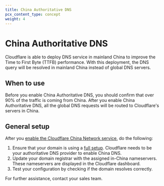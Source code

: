 ```yaml
---
title: China Authoritative DNS
pcx_content_type: concept
weight: 4
---
```


# China Authoritative DNS

Cloudflare is able to deploy DNS service in mainland China to improve the Time to First Byte (TTFB) performance. With this deployment, the DNS query will be resolved in mainland China instead of global DNS servers.

## When to use

Before you enable China Authoritative DNS, you should confirm that over 90% of the traffic is coming from China. After you enable China Authoritative DNS, all the global DNS requests will be routed to Cloudflare's servers in China.

## General setup

After you [enable the Cloudflare China Network service](/china-network/get-started/), do the following:

1. Ensure that your domain is using a [full setup](/dns/zone-setups/full-setup/). Cloudflare needs to be your authoritative DNS provider to enable China DNS.
2. Update your domain registrar with the assigned in-China nameservers. These nameservers are displayed in the Cloudflare dashboard.
3. Test your configuration by checking if the domain resolves correctly.

For further assistance, contact your sales team.